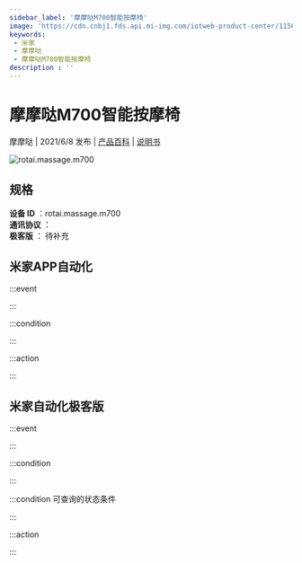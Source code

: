 ```yaml
---
sidebar_label: '摩摩哒M700智能按摩椅'
image: 'https://cdn.cnbj1.fds.api.mi-img.com/iotweb-product-center/11560dcc1d4770244836b3d7bbfba38e_产品拟物图.png?GalaxyAccessKeyId=AKVGLQWBOVIRQ3XLEW&Expires=9223372036854775807&Signature=Bgd2dH2FoUIlPe/A9NHMPEJeHIc='
keywords: 
 - 米家
 - 摩摩哒
 - 摩摩哒M700智能按摩椅
description : ''
---
```

# 摩摩哒M700智能按摩椅

摩摩哒 | 2021/6/8 发布 | [产品百科](https://home.mi.com/webapp/content/baike/product/index.html?model=rotai.massage.m700/) | [说明书](https://home.mi.com/views/introduction.html?model=rotai.massage.m700&region=cn)

![rotai.massage.m700](https://cdn.cnbj1.fds.api.mi-img.com/iotweb-product-center/11560dcc1d4770244836b3d7bbfba38e_产品拟物图.png?GalaxyAccessKeyId=AKVGLQWBOVIRQ3XLEW&Expires=9223372036854775807&Signature=Bgd2dH2FoUIlPe/A9NHMPEJeHIc=)

## 规格  
> 
**设备 ID** ：rotai.massage.m700  
**通讯协议** ：  
**极客版**  ： 待补充 


## 米家APP自动化  

:::event  

:::

:::condition  

:::

:::action   

:::

## 米家自动化极客版  

:::event  

:::

:::condition  

:::

:::condition 可查询的状态条件  

:::

:::action  

:::

        
